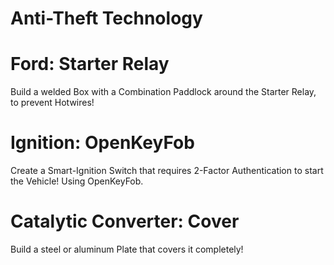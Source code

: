 # Anti-Theft Technology

# Ford: Starter Relay
Build a welded Box with a Combination Paddlock around the Starter Relay, to prevent Hotwires!

# Ignition: OpenKeyFob
Create a Smart-Ignition Switch that requires 2-Factor Authentication to start the Vehicle! Using OpenKeyFob.

# Catalytic Converter: Cover
Build a steel or aluminum Plate that covers it completely!
